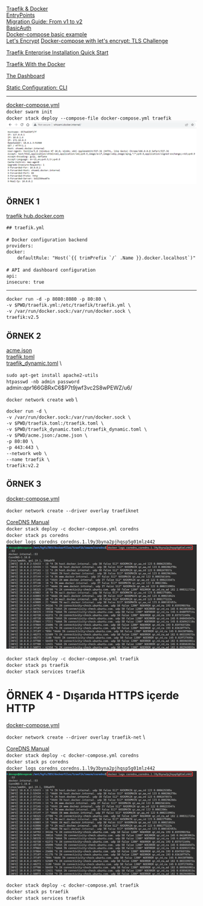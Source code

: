 [Traefik & Docker](https://doc.traefik.io/traefik/providers/docker/) \
[EntryPoints](https://doc.traefik.io/traefik/routing/entrypoints/) \
[Migration Guide: From v1 to v2](https://doc.traefik.io/traefik/migration/v1-to-v2/) \
[BasicAuth](https://doc.traefik.io/traefik/middlewares/http/basicauth/) \
[Docker-compose basic example](https://doc.traefik.io/traefik/user-guides/docker-compose/basic-example/) \
[Let's Encrypt](https://doc.traefik.io/traefik/https/acme/)
[Docker-compose with let's encrypt: TLS Challenge](https://doc.traefik.io/traefik/user-guides/docker-compose/acme-tls/)


[Traefik Enterprise Installation Quick Start](https://doc.traefik.io/traefik-enterprise/getting-started/)

[Traefik With the Docker](https://doc.traefik.io/traefik/getting-started/quick-start/)

[The Dashboard](https://doc.traefik.io/traefik/operations/dashboard/)

[Static Configuration: CLI](https://doc.traefik.io/traefik/reference/static-configuration/cli/)



<hr>

[docker-compose.yml](/docker-compose/traefik/docker-compose.yml) \
`docker swarm init` \
`docker stack deploy --compose-file docker-compose.yml traefik` \
![traefik](/img/docker_traefik_p01.png)


## ÖRNEK 1
[traefik hub.docker.com](https://hub.docker.com/_/traefik)

    ## traefik.yml

    # Docker configuration backend
    providers:
    docker:
        defaultRule: "Host(`{{ trimPrefix `/` .Name }}.docker.localhost`)"

    # API and dashboard configuration
    api:
    insecure: true

<hr>

    docker run -d -p 8080:8080 -p 80:80 \
    -v $PWD/traefik.yml:/etc/traefik/traefik.yml \
    -v /var/run/docker.sock:/var/run/docker.sock \
    traefik:v2.5

## ÖRNEK 2
[](https://www.digitalocean.com/community/tutorials/how-to-use-traefik-v2-as-a-reverse-proxy-for-docker-containers-on-ubuntu-20-04)
[acme.json](/docker-compose/traefik/daemon/acme.json) \
[traefik.toml](/docker-compose/traefik/daemon/traefik.toml) \
[traefik_dynamic.toml](/docker-compose/traefik/daemon/traefik_dynamic.toml) \

`sudo apt-get install apache2-utils` \
`htpasswd -nb admin password` \
admin:$apr1$66GBRxC6$P7t9jwf3vc2S8wPEWZ/u6/

`docker network create web` \

    docker run -d \
    -v /var/run/docker.sock:/var/run/docker.sock \
    -v $PWD/traefik.toml:/traefik.toml \
    -v $PWD/traefik_dynamic.toml:/traefik_dynamic.toml \
    -v $PWD/acme.json:/acme.json \
    -p 80:80 \
    -p 443:443 \
    --network web \
    --name traefik \
    traefik:v2.2

## ÖRNEK 3

[docker-compose.yml](/docker-compose/traefik/onswarm/traefik/docker-compose.yml)

`docker network create --driver overlay traefiknet` 

[CoreDNS Manual](https://coredns.io/manual/toc/#authoritative-serving-from-files) \
`docker stack deploy -c docker-compose.yml coredns` \
`docker stack ps coredns` \
`docker logs coredns_coredns.1.l9y3byna2pjhqsp5g01mlz442` \
![coredns](/img/docker_coredns_p01.png)

`docker stack deploy -c docker-compose.yml traefik` \
`docker stack ps traefik` \
`docker stack services traefik` 


# ÖRNEK 4 - Dışarıda HTTPS içerde HTTP

[docker-compose.yml](/docker-compose/traefik/onswarm/traefik/https/docker-compose.yml)

`docker network create --driver overlay traefik-net` \

[CoreDNS Manual](https://coredns.io/manual/toc/#authoritative-serving-from-files) \
`docker stack deploy -c docker-compose.yml coredns` \
`docker stack ps coredns` \
`docker logs coredns_coredns.1.l9y3byna2pjhqsp5g01mlz442` \
![coredns](/img/docker_coredns_p01.png)

`docker stack deploy -c docker-compose.yml traefik` \
`docker stack ps traefik` \
`docker stack services traefik` 


